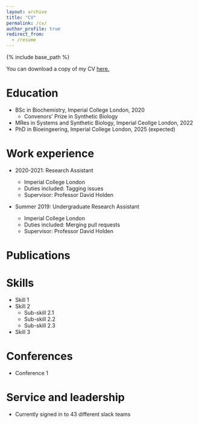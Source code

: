 ```yaml
---
layout: archive
title: "CV"
permalink: /cv/
author_profile: true
redirect_from:
  - /resume
---
```


{% include base_path %}

You can download a copy of my CV <u><a href="https://alisonheggie.github.io/Alison_Heggie_CV.pdf"> here.</a></u>
<br/>

Education
======
* BSc in Biochemistry, Imperial College London, 2020
  * Convenors' Prize in Synthetic Biology
* MRes in Systems and Synthetic Biology, Imperial Ceollge London, 2022
* PhD in Bioeingeering, Imperial College London, 2025 (expected)

Work experience
======
* 2020-2021: Research Assistant
  * Imperial College London
  * Duties included: Tagging issues
  * Supervisor: Professor David Holden

* Summer 2019: Undergraduate Research Assistant
  * Imperial College London
  * Duties included: Merging pull requests
  * Supervisor: Professor David Holden
  
Publications
======

  
Skills
======
* Skill 1
* Skill 2
  * Sub-skill 2.1
  * Sub-skill 2.2
  * Sub-skill 2.3
* Skill 3

Conferences
======
* Conference 1

  
Service and leadership
======
* Currently signed in to 43 different slack teams
